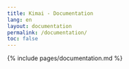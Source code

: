 ```yaml
---
title: Kimai - Documentation
lang: en
layout: documentation
permalink: /documentation/
toc: false
---
```


{% include pages/documentation.md %}
 
